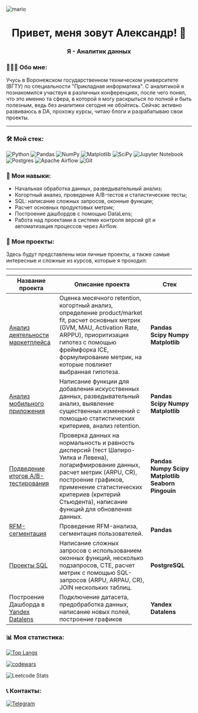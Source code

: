 ![mario](https://user-images.githubusercontent.com/74038190/225813708-98b745f2-7d22-48cf-9150-083f1b00d6c9.gif)

<h1 align="center">Привет, меня зовут Александр! 👋</h1>
<h3 align="center">Я - Аналитик данных</h3>
<h3>👨🏻‍💻 Обо мне:</h3>
<p>Учусь в Воронежском государственном техническом университете (ВГТУ) по специальности "Прикладная информатика". С аналитикой я познакомился участвуя в различных конференциях, после чего понял, что это именно та сфера, в которой я могу раскрыться по полной и быть полезным, ведь без аналитики сегодня не обойтись. Сейчас активно развиваюсь в DA, прохожу курсы, читаю блоги и разрабатываю свои проекты.</p>
<hr>
<h3>🛠️ Мой стек:</h3>

![Python](https://img.shields.io/badge/python-3670A0?style=for-the-badge&logo=python&logoColor=ffdd54) ![Pandas](https://img.shields.io/badge/pandas-%23150458.svg?style=for-the-badge&logo=pandas&logoColor=white) ![NumPy](https://img.shields.io/badge/numpy-%23013243.svg?style=for-the-badge&logo=numpy&logoColor=white) ![Matplotlib](https://img.shields.io/badge/Matplotlib-%23ffffff.svg?style=for-the-badge&logo=Matplotlib&logoColor=black) ![SciPy](https://img.shields.io/badge/SciPy-%230C55A5.svg?style=for-the-badge&logo=scipy&logoColor=%white) ![Jupyter Notebook](https://img.shields.io/badge/jupyter-%23FA0F00.svg?style=for-the-badge&logo=jupyter&logoColor=white) ![Postgres](https://img.shields.io/badge/postgres-%23316192.svg?style=for-the-badge&logo=postgresql&logoColor=white) ![Apache Airflow](https://img.shields.io/badge/Apache%20Airflow-017CEE?style=for-the-badge&logo=Apache%20Airflow&logoColor=white) ![Git](https://img.shields.io/badge/git-%23F05033.svg?style=for-the-badge&logo=git&logoColor=white)

<h3>🧠 Мои навыки:</h3>

- Начальная обработка данных, разведывательный анализ;
- Когортный анализ, проведение A/B-тестов и статистические тесты;
- SQL: написание сложных запросов, оконные функции;
- Расчет основных продуктовых метрик;
- Построение дашбордов с помощью DataLens;
- Работа над проектами в системе контроля версий git и автоматизация процессов через Airflow.

<h3>📖 Мои проекты:</h3>

Здесь будут представлены мои личные проекты, а также самые интересные и сложные из курсов, которые я проходил:

-----------------------------------------------------------------------------
|     Название проекта     |          Описание проекта          |    Стек   |
|--------------------------|------------------------------------|-----------|
| [Анализ деятельности маркетплейса](https://github.com/1RsN1/analysis_marketplace) | Оценка месячного retention, когортный анализ, определение product/market fit, расчет основных метрик (GVM, MAU, Activation Rate, ARPPU), приоритизация гипотез с помощью фреймфорка ICE, формулирование метрик, на которые повлияет выбранная гипотеза.| **Pandas Scipy Numpy Matplotlib** |
| [Анализ мобильного приложения](https://github.com/1RsN1/ineffective_experiment) | Написание функции для добавления искусственных данных, разведывательный анализ, выявление существенных изменений с помощью статистических критериев, анализ retention.| **Pandas Scipy Numpy Matplotlib** | 
| [Подведение итогов A/B-тестирования](https://github.com/1RsN1/analysis_AB_test) | Проверка данных на нормальность и равность дисперсий (тест Шапиро-Уилка и Левена), логарифмирование данных, расчет метрик (ARPU, CR), построение графиков, применение статистических критериев (критерий Стьюдента), написание функций для обновления данных. | **Pandas Numpy Scipy Matplotlib Seaborn Pingouin** |
| [RFM-сегментация](https://github.com/1RsN1/RFM_analysis) | Проведение RFM-анализа, сегментация пользователей. | **Pandas** |
| [Проекты SQL](https://github.com/1RsN1/SQL_queries) | Написание сложных запросов с использованием оконных функций, несколько подзапросов, CTE, расчет метрик с помощью SQL-запросов (ARPU, ARPAU, CR), JOIN нескольких таблиц. | **PostgreSQL** |
| Построение Дашборда в [Yandex Datalens](https://datalens.yandex.cloud/qwlkwqcxpat8c-finansovye-pokazateli) | Подключение датасета, предобработка данных, написание новых полей, построение графиков | **Yandex Datalens** |

<h3>📊 Моя статистика:</h3>

[![Top Langs](https://github-readme-stats.vercel.app/api/top-langs/?username=1RsN1&layout=compact)](https://github.com/anuraghazra/github-readme-stats)

[![codewars](https://www.codewars.com/users/_RsN_/badges/large)](https://www.codewars.com/users/_RsN_)

![Leetcode Stats](https://leetcard.jacoblin.cool/1RsN1)

<h3>📞 Контакты:</h3>

[![Telegram](https://img.shields.io/badge/Telegram-2CA5E0?style=for-the-badge&logo=telegram&logoColor=white)](https://t.me/Romnov_A)
